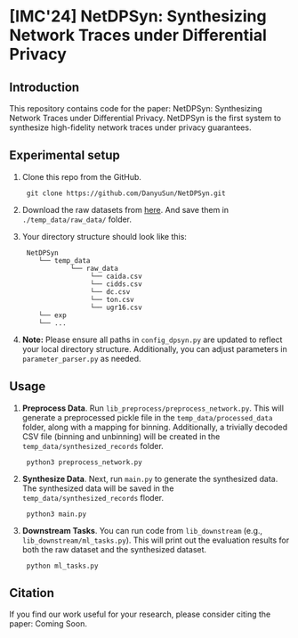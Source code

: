 # [IMC'24] NetDPSyn: Synthesizing Network Traces under Differential Privacy

## Introduction

This repository contains code for the paper: NetDPSyn: Synthesizing Network Traces under Differential Privacy. NetDPSyn is the first system to synthesize high-fidelity network traces under privacy guarantees.

## Experimental setup
1. Clone this repo from the GitHub.

        git clone https://github.com/DanyuSun/NetDPSyn.git

1. Download the raw datasets from [here](https://drive.google.com/drive/folders/1MHRJxLhnJWZln8XBCon9UrN_EwVj14BE). And save them in `./temp_data/raw_data/` folder.

2. Your directory structure should look like this:

        NetDPSyn
           └── temp_data
                   └── raw_data
                        └── caida.csv
                        └── cidds.csv
                        └── dc.csv
                        └── ton.csv
                        └── ugr16.csv
           └── exp
           └── ...

4. **Note:** Please ensure all paths in `config_dpsyn.py` are updated to reflect your local directory structure. Additionally, you can adjust parameters in `parameter_parser.py` as needed.


## Usage

1. **Preprocess Data**. Run `lib_preprocess/preprocess_network.py`. This will generate a preprocessed pickle file in the `temp_data/processed_data` folder, along with a mapping for binning. Additionally, a trivially decoded CSV file (binning and unbinning) will be created in the `temp_data/synthesized_records` folder.

        python3 preprocess_network.py


2. **Synthesize Data**. Next, run `main.py` to generate the synthesized data. The synthesized data will be saved in the `temp_data/synthesized_records` floder.

        python3 main.py


3. **Downstream Tasks**. You can run code from `lib_downstream` (e.g., `lib_downstream/ml_tasks.py`). This will print out the evaluation results for both the raw dataset and the synthesized dataset.

        python ml_tasks.py


## Citation
If you find our work useful for your research, please consider citing the paper: Coming Soon.


